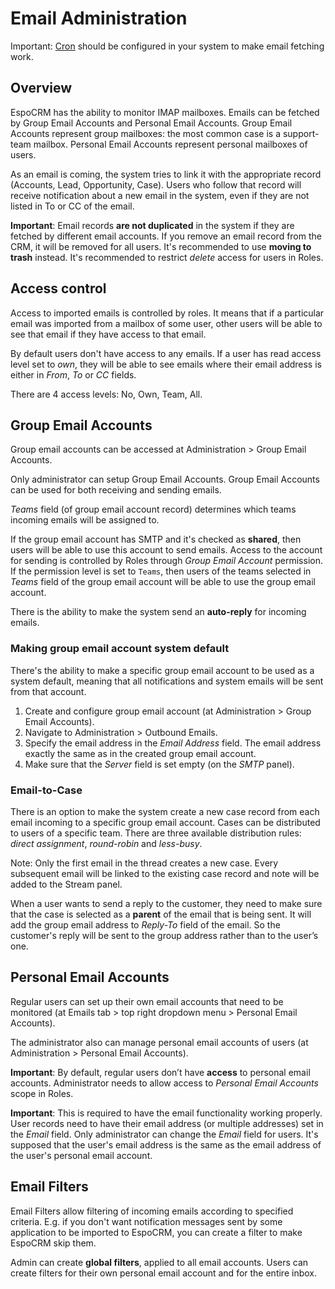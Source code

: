 # Email Administration

Important: [Cron](server-configuration.md#setting-up-crontab) should be configured in your system to make email fetching work.

## Overview

EspoCRM has the ability to monitor IMAP mailboxes. Emails can be fetched by Group Email Accounts and Personal Email Accounts. Group Email Accounts represent group mailboxes: the most common case is a support-team mailbox. Personal Email Accounts represent personal mailboxes of users.

As an email is coming, the system tries to link it with the appropriate record (Accounts, Lead, Opportunity, Case). Users who follow that record will receive notification about a new email in the system, even if they are not listed in To or CC of the email.

**Important**: Email records **are not duplicated** in the system if they are fetched by different email accounts. If you remove an email record from the CRM, it will be removed for all users. It's recommended to use **moving to trash** instead. It's recommended to restrict *delete* access for users in Roles.

## Access control

Access to imported emails is controlled by roles. It means that if a particular email was imported from a mailbox of some user, other users will be able to see that email if they have access to that email.

By default users don't have access to any emails. If a user has read access level set to  *own*, they will be able to see emails where their email address is either in *From*, *To* or *CC* fields.

There are 4 access levels: No, Own, Team, All.

## Group Email Accounts

Group email accounts can be accessed at Administration > Group Email Accounts.

Only administrator can setup Group Email Accounts. Group Email Accounts can be used for both receiving and sending emails.

*Teams* field (of group email account record) determines which teams incoming emails will be assigned to. 

If the group email account has SMTP and it's checked as **shared**, then users will be able to use this account to send emails. Access to the account for sending is controlled by Roles through *Group Email Account* permission. If the permission level is set to `Teams`, then users of the teams selected in *Teams* field of the group email account will be able to use the group email account.

There is the ability to make the system send an **auto-reply** for incoming emails.

### Making group email account system default

There's the ability to make a specific group email account to be used as a system default, meaning that all notifications and system emails will be sent from that account.

1. Create and configure group email account (at Administration > Group Email Accounts).
2. Navigate to Administration > Outbound Emails.
3. Specify the email address  in the *Email Address* field. The email address exactly the same as in the created group email account.
4. Make sure that the *Server* field is set empty (on the *SMTP* panel).


### Email-to-Case

There is an option to make the system create a new case record from each email incoming to a specific group email account. Cases can be distributed to users of a specific team. There are three available distribution rules: *direct assignment*, *round-robin* and *less-busy*. 

Note: Only the first email in the thread creates a new case. Every subsequent email will be linked to the existing case record and note will be added to the Stream panel.

When a user wants to send a reply to the customer, they need to make sure that the case is selected as a **parent** of the email that is being sent. It will add the group email address to *Reply-To* field of the email. So the customer's reply will be sent to the group address rather than to the user’s one.

## Personal Email Accounts

Regular users can set up their own email accounts that need to be monitored (at Emails tab > top right dropdown menu > Personal Email Accounts).

The administrator also can manage personal email accounts of users (at Administration > Personal Email Accounts).

**Important**: By default, regular users don’t have **access** to personal email accounts. Administrator needs to allow access to *Personal Email Accounts* scope in Roles.

**Important**: This is required to have the email functionality working properly. User records need to have their email address (or multiple addresses) set in the *Email* field. Only administrator can change the *Email* field for users. It's supposed that the user's email address is the same as the email address of the user's personal email account.

## Email Filters

Email Filters allow filtering of incoming emails according to specified criteria. E.g. if you don't want notification messages sent by some application to be imported to EspoCRM, you can create a filter to make EspoCRM skip them.

Admin can create **global filters**, applied to all email accounts. Users can create filters for their own personal email account and for the entire inbox.
